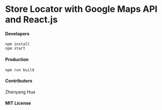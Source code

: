 # Store Locator with Google Maps API and React.js

#### Developers
```
npm install
npm start
```

#### Production
```
npm run build
```

#### Contributors
Zhenyang Hua

#### MIT License